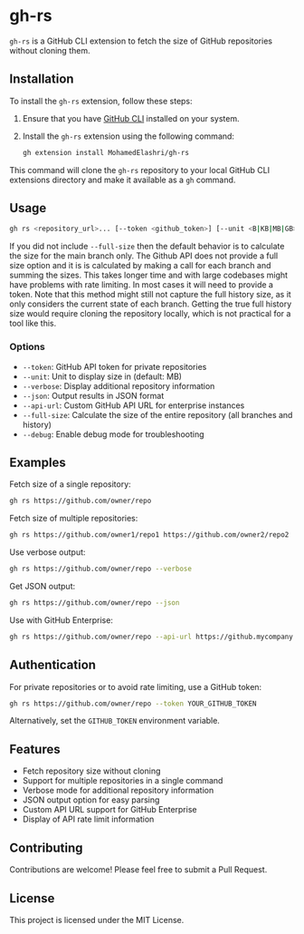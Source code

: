 # gh-rs

`gh-rs` is a GitHub CLI extension to fetch the size of GitHub repositories without cloning them.

## Installation

To install the `gh-rs` extension, follow these steps:

1. Ensure that you have [GitHub CLI](https://cli.github.com/) installed on your system.

2. Install the `gh-rs` extension using the following command:

   ```bash
   gh extension install MohamedElashri/gh-rs
   ```

This command will clone the `gh-rs` repository to your local GitHub CLI extensions directory and make it available as a `gh` command.

## Usage

```bash
gh rs <repository_url>... [--token <github_token>] [--unit <B|KB|MB|GB>] [--verbose] [--json] [--api-url <url>] [--full-size] [--debug]
```

If you did not include `--full-size` then the default behavior is to calculate the size for the main branch only. The Github API does not provide a full size option and it is is calculated by making a call for each branch and summing the sizes. This takes longer time and with large codebases might have problems with rate limiting. In most cases it will need to provide a token. Note that this method might still not capture the full history size, as it only considers the current state of each branch. Getting the true full history size would require cloning the repository locally, which is not practical for a tool like this.

### Options

- `--token`: GitHub API token for private repositories
- `--unit`: Unit to display size in (default: MB)
- `--verbose`: Display additional repository information
- `--json`: Output results in JSON format
- `--api-url`: Custom GitHub API URL for enterprise instances
- `--full-size`: Calculate the size of the entire repository (all branches and history)
- `--debug`: Enable debug mode for troubleshooting

## Examples

Fetch size of a single repository:
```bash
gh rs https://github.com/owner/repo
```

Fetch size of multiple repositories:
```bash
gh rs https://github.com/owner1/repo1 https://github.com/owner2/repo2
```

Use verbose output:
```bash
gh rs https://github.com/owner/repo --verbose
```

Get JSON output:
```bash
gh rs https://github.com/owner/repo --json
```

Use with GitHub Enterprise:
```bash
gh rs https://github.com/owner/repo --api-url https://github.mycompany.com/api/v3
```

## Authentication

For private repositories or to avoid rate limiting, use a GitHub token:

```bash
gh rs https://github.com/owner/repo --token YOUR_GITHUB_TOKEN
```

Alternatively, set the `GITHUB_TOKEN` environment variable.

## Features

- Fetch repository size without cloning
- Support for multiple repositories in a single command
- Verbose mode for additional repository information
- JSON output option for easy parsing
- Custom API URL support for GitHub Enterprise
- Display of API rate limit information

## Contributing

Contributions are welcome! Please feel free to submit a Pull Request.

## License

This project is licensed under the MIT License.
